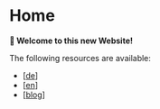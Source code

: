 # Home

**👋 Welcome to this new Website!**

The following resources are available:
- [[de]]
- [[en]]
- [[blog]]

[//begin]: # "Autogenerated link references for markdown compatibility"
[de]: de.md "German Knowledge Base"
[en]: en.md "English Knowledge Base"
[blog]: blog.md "Blog"
[//end]: # "Autogenerated link references"